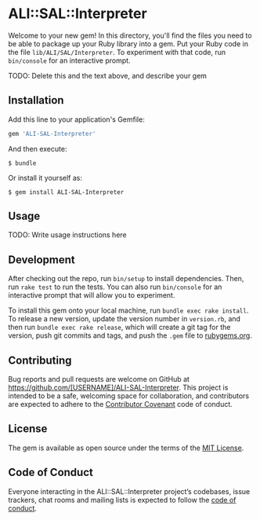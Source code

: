 # ALI::SAL::Interpreter

Welcome to your new gem! In this directory, you'll find the files you need to be able to package up your Ruby library into a gem. Put your Ruby code in the file `lib/ALI/SAL/Interpreter`. To experiment with that code, run `bin/console` for an interactive prompt.

TODO: Delete this and the text above, and describe your gem

## Installation

Add this line to your application's Gemfile:

```ruby
gem 'ALI-SAL-Interpreter'
```

And then execute:

    $ bundle

Or install it yourself as:

    $ gem install ALI-SAL-Interpreter

## Usage

TODO: Write usage instructions here

## Development

After checking out the repo, run `bin/setup` to install dependencies. Then, run `rake test` to run the tests. You can also run `bin/console` for an interactive prompt that will allow you to experiment.

To install this gem onto your local machine, run `bundle exec rake install`. To release a new version, update the version number in `version.rb`, and then run `bundle exec rake release`, which will create a git tag for the version, push git commits and tags, and push the `.gem` file to [rubygems.org](https://rubygems.org).

## Contributing

Bug reports and pull requests are welcome on GitHub at https://github.com/[USERNAME]/ALI-SAL-Interpreter. This project is intended to be a safe, welcoming space for collaboration, and contributors are expected to adhere to the [Contributor Covenant](http://contributor-covenant.org) code of conduct.

## License

The gem is available as open source under the terms of the [MIT License](https://opensource.org/licenses/MIT).

## Code of Conduct

Everyone interacting in the ALI::SAL::Interpreter project’s codebases, issue trackers, chat rooms and mailing lists is expected to follow the [code of conduct](https://github.com/[USERNAME]/ALI-SAL-Interpreter/blob/master/CODE_OF_CONDUCT.md).
